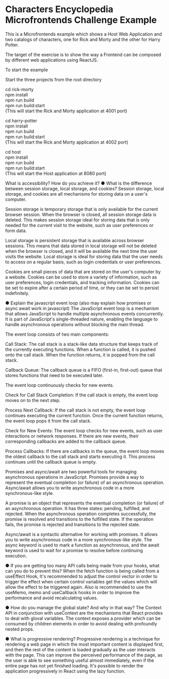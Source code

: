 # Characters Encyclopedia Microfrontends Challenge Example

This is a Microfrontends example which shows a Host Web Application and two catalogs of characters, one for Rick and Morty and the other for Harry Potter. 

The target of the exercise is to show the way a Frontend can be composed by different web applications using ReactJS. 

To start the example

Start the three projects from the root directory

cd rick-morty <br />
npm install <br />
npm run build <br />
npm run build:start <br />
(This will start the Rick and Morty application at 4001 port) <br />

cd harry-potter <br />
npm install <br />
npm run build <br /> 
npm run build:start <br />
(This will start the Rick and Morty application at 4002 port) <br />

cd host <br />
npm install <br />
npm run build <br />
npm run build:start <br />
(This will start the Host application at 8080 port) <br />

What is accessibility? How do you achieve it?
● What is the difference between session storage, local storage, and cookies?
Session storage, local storage, and cookies are all mechanisms for storing data on a user's computer.

Session storage is temporary storage that is only available for the current browser session. When the browser is closed, all session storage data is deleted. This makes session storage ideal for storing data that is only needed for the current visit to the website, such as user preferences or form data.

Local storage is persistent storage that is available across browser sessions. This means that data stored in local storage will not be deleted when the browser is closed, and it will be available the next time the user visits the website. Local storage is ideal for storing data that the user needs to access on a regular basis, such as login credentials or user preferences.

Cookies are small pieces of data that are stored on the user's computer by a website. Cookies can be used to store a variety of information, such as user preferences, login credentials, and tracking information. Cookies can be set to expire after a certain period of time, or they can be set to persist indefinitely.


● Explain the javascript event loop (also may explain how promises or async await work in javascript)
The JavaScript event loop is a mechanism that allows JavaScript to handle multiple asynchronous events concurrently. It is  part of JavaScript's single-threaded nature, enabling the language to handle asynchronous operations without blocking the main thread.

The event loop consists of two main components:

Call Stack: The call stack is a stack-like data structure that keeps track of the currently executing functions. When a function is called, it is pushed onto the call stack. When the function returns, it is popped from the call stack.

Callback Queue: The callback queue is a FIFO (first-in, first-out) queue that stores functions that need to be executed later. 

The event loop continuously checks for new events.

Check for Call Stack Completion: If the call stack is empty, the event loop moves on to the next step.

Process Next Callback: If the call stack is not empty, the event loop continues executing the current function. Once the current function returns, the event loop pops it from the call stack.

Check for New Events: The event loop checks for new events, such as user interactions or network responses. If there are new events, their corresponding callbacks are added to the callback queue.

Process Callbacks: If there are callbacks in the queue, the event loop moves the oldest callback to the call stack and starts executing it. This process continues until the callback queue is empty.

Promises and async/await are two powerful tools for managing asynchronous operations in JavaScript. Promises provide a way to represent the eventual completion (or failure) of an asynchronous operation. Async/await allows you to write asynchronous code in a more synchronous-like style.

A promise is an object that represents the eventual completion (or failure) of an asynchronous operation. It has three states: pending, fulfilled, and rejected. When the asynchronous operation completes successfully, the promise is resolved and transitions to the fulfilled state. If the operation fails, the promise is rejected and transitions to the rejected state.

Async/await is a syntactic alternative for working with promises. It allows you to write asynchronous code in a more synchronous-like style. The async keyword is used to mark a function as asynchronous, and the await keyword is used to wait for a promise to resolve before continuing execution.


● If you are getting too many API calls being made from your hooks, what can you do to prevent this?
When the fetch function is being called from a useEffect Hook, It's recommended to adjust the control vector in order to trigger the effect when certain control variables get the values which will allow the effect to be triggered again. Also is recommended to use the useMemo, memo and useCallback hooks in order to improve the performance and avoid recalculating values.

● How do you manage the global state? And why in that way?
The Context API in conjunction with useContext are the mechanisms that React provides to deal with gloval variables. The context exposes a provider which can be consumed by children elements in order to avoid dealing with profoundly nested props.

● What is progressive rendering?
Progressive rendering is a technique for rendering a web page in which the most important content is displayed first, and then the rest of the content is loaded gradually as the user interacts with the page. This can improve the perceived performance of the page, as the user is able to see something useful almost immediately, even if the entire page has not yet finished loading. It's possible to render the application progressively in React using the lazy function. 